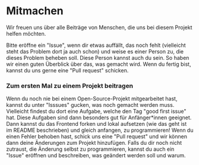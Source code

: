 # Mitmachen

Wir freuen uns über alle Beiträge von Menschen, die uns bei diesem Projekt helfen möchten.

Bitte eröffne ein "Issue", wenn dir etwas auffällt, das noch fehlt (vielleicht steht das Problem dort ja auch schon) und weise es einer Person zu, die dieses Problem beheben soll. Diese Person kannst auch du sein. So haben wir einen guten Überblick über das, was gemacht wird. Wenn du fertig bist, kannst du uns gerne eine "Pull request" schicken.

### Zum ersten Mal zu einem Projekt beitragen

Wenn du noch nie bei einem Open-Source-Projekt mitgearbeitet hast, kannst du unter "Isssues" gucken, was noch gemacht werden muss. Vielleicht findest du dort eine Aufgabe, welche den Tag "good first issue" hat. Diese Aufgaben sind dann besonders gut für Anfänger*innen geeignet. Dann kannst du das Frontend forken und lokal aufsetzen (wie das geht ist im README beschrieben) und gleich anfangen, zu programmieren! Wenn du einen Fehler behoben hast, schick uns eine "Pull request" und wir können dann deine Änderungen zum Projekt hinzufügen.
Falls du dir noch nicht zutraust, die Änderung selbst zu programmieren, kannst du auch ein "Issue" eröffnen und beschreiben, was geändert werden soll und warum.
